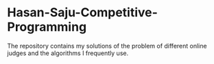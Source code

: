 # Hasan-Saju-Competitive-Programming
The repository contains my solutions of the problem of different online judges and the algorithms I frequently use.
